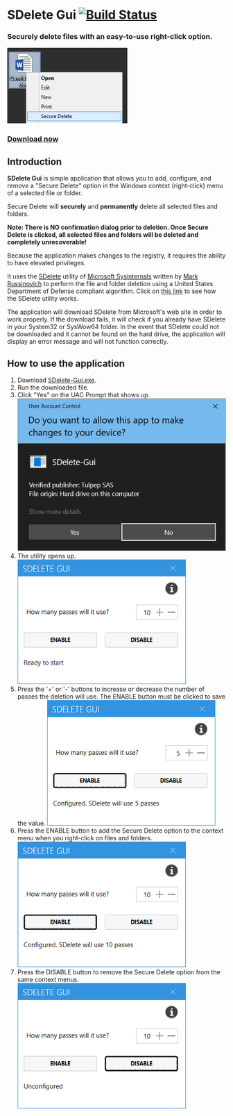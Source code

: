 SDelete Gui [![Build Status](https://ci.appveyor.com/api/projects/status/github/Tulpep/SDelete-Gui)](https://ci.appveyor.com/project/tulpep/SDelete-Gui)
===========

### Securely delete files with an easy-to-use right-click option.
![RightClick](Screenshots/RightClick.png)

### [Download now][1]

## Introduction

**SDelete Gui** is simple application that allows you to add, configure, and remove a "Secure Delete" option in the Windows context (right-click) menu of a selected file or folder. 

Secure Delete will **securely** and **permanently** delete all selected files and folders.  

**Note: There is NO confirmation dialog prior to deletion.  Once Secure Delete is clicked, all selected files and folders will be deleted and completely unrecoverable!**

Because the application makes changes to the registry, it requires the ability to have elevated privileges.

It uses the [SDelete][2] utility of [Microsoft Sysinternals][3] written by [Mark Russinovich][4] to perform the file and folder deletion using a United States Department of Defense compliant algorithm. Click on [this link][5] to see how the SDelete utility works. 

The application will download SDelete from Microsoft's web site in order to work properly. If the download fails, it will check if you already have SDelete in your System32 or SysWow64 folder.  In the event that SDelete could not be downloaded and it cannot be found on the hard drive, the application will display an error message and will not function correctly. 

## How to use the application
1) Download [SDelete-Gui.exe][1].
2) Run the downloaded file.
3) Click "Yes" on the UAC Prompt that shows up. 
![UAC Dialog][UAC]
4) The utility opens up.
![Main Utility interface image][Utility]
5) Press the '+' or '-' buttons to increase or decrease the number of passes the deletion will use. The ENABLE button must be clicked to save the value.
![Change the number of passes image][ChangedPasses]
6) Press the ENABLE button to add the Secure Delete option to the context menu when you right-click on files and folders.
![Enable button image][EnableClicked]
7) Press the DISABLE button to remove the Secure Delete option from the same context menus.
![Disable button image][DisableClicked]

[1]: https://github.com/Tulpep/SDelete-Gui/releases/latest
[2]: http://technet.microsoft.com/en-us/sysinternals/bb897443.aspx
[3]: http://technet.microsoft.com/en-us/sysinternals/bb545021.aspx
[4]: http://blogs.technet.com/b/markrussinovich/
[5]: https://docs.microsoft.com/en-us/sysinternals/downloads/sdelete#how-sdelete-works
[UAC]: Screenshots/UACPrompt.png "UAC Prompt"
[Utility]: Screenshots/Gui.png "Main utility interface"
[ChangedPasses]: Screenshots/ChangedPasses.png "Increase or decrease the number of passes the deletion takes"
[EnableClicked]: Screenshots/EnableClicked.png "Enable button"
[DisableClicked]: Screenshots/DisableClicked.png "Disable button"